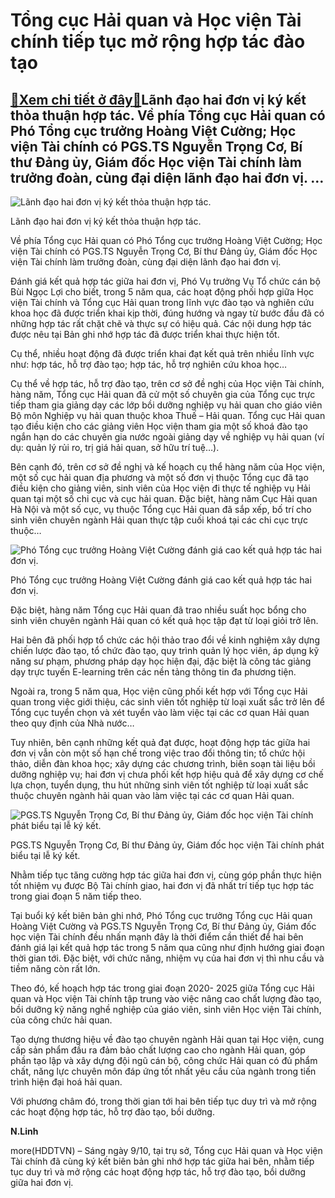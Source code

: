 Tổng cục Hải quan và Học viện Tài chính tiếp tục mở rộng hợp tác đào tạo
========================================================================

[:gift:Xem chi tiết ở đây:gift:](https://hddtvn.com/tong-cuc-hai-quan-va-hoc-vien-tai-chinh-tiep-tuc-mo-rong-hop-tac-dao-tao/)Lãnh đạo hai đơn vị ký kết thỏa thuận hợp tác. Về phía Tổng cục Hải quan có Phó Tổng cục trưởng Hoàng Việt Cường; Học viện Tài chính có PGS.TS Nguyễn Trọng Cơ, Bí thư Đảng ủy, Giám đốc Học viện Tài chính làm trưởng đoàn, cùng đại diện lãnh đạo hai đơn vị. …
-----------------------------------------------------------------------------------------------------------------------------------------------------------------------------------------------------------------------------------------------------------------





![Lãnh đạo hai đơn vị ký kết thỏa thuận hợp tác.](https://haiquanonline.com.vn/stores/news_dataimages/linhntn/102020/09/15/in_article/0336_IMG_0061.jpg?rt=20201009150338 "Lãnh đạo hai đơn vị ký kết thỏa thuận hợp tác.")


Lãnh đạo hai đơn vị ký kết thỏa thuận hợp tác.



Về phía Tổng cục Hải quan có Phó Tổng cục trưởng Hoàng Việt Cường; Học viện Tài chính có PGS.TS Nguyễn Trọng Cơ, Bí thư Đảng ủy, Giám đốc Học viện Tài chính làm trưởng đoàn, cùng đại diện lãnh đạo hai đơn vị.


Đánh giá kết quả hợp tác giữa hai đơn vị, Phó Vụ trưởng Vụ Tổ chức cán bộ Bùi Ngọc Lợi cho biết, trong 5 năm qua, các hoạt động phối hợp giữa Học viện Tài chính và Tổng cục Hải quan trong lĩnh vực đào tạo và nghiên cứu khoa học đã được triển khai kịp thời, đúng hướng và ngay từ bước đầu đã có những hợp tác rất chặt chẽ và thực sự có hiệu quả. Các nội dung hợp tác được nêu tại Bản ghi nhớ hợp tác đã được triển khai thực hiện tốt.


Cụ thể, nhiều hoạt động đã được triển khai đạt kết quả trên nhiều lĩnh vực như: hợp tác, hỗ trợ đào tạo; hợp tác, hỗ trợ nghiên cứu khoa học…


Cụ thể về hợp tác, hỗ trợ đào tạo, trên cơ sở đề nghị của Học viện Tài chính, hàng năm, Tổng cục Hải quan đã cử một số chuyên gia của Tổng cục trực tiếp tham gia giảng dạy các lớp bồi dưỡng nghiệp vụ hải quan cho giáo viên Bộ môn Nghiệp vụ hải quan thuộc khoa Thuế – Hải quan. Tổng cục Hải quan tạo điều kiện cho các giảng viên Học viện tham gia một số khoá đào tạo ngắn hạn do các chuyên gia nước ngoài giảng dạy về nghiệp vụ hải quan (ví dụ: quản lý rủi ro, trị giá hải quan, sở hữu trí tuệ…).


Bên cạnh đó, trên cơ sở đề nghị và kế hoạch cụ thể hàng năm của Học viện, một số cục hải quan địa phương và một số đơn vị thuộc Tổng cục đã tạo điều kiện cho giảng viên, sinh viên của Học viện đi thực tế nghiệp vụ Hải quan tại một số chi cục và cục hải quan. Đặc biệt, hàng năm Cục Hải quan Hà Nội và một số cục, vụ thuộc Tổng cục Hải quan đã sắp xếp, bố trí cho sinh viên chuyên ngành Hải quan thực tập cuối khoá tại các chi cục trực thuộc…





![Phó Tổng cục trưởng Hoàng Việt Cường đánh giá cao kết quả hợp tác hai đơn vị.](https://haiquanonline.com.vn/stores/news_dataimages/linhntn/102020/09/15/in_article/0525_IMG_0031.jpg?rt=20201009150526 "Phó Tổng cục trưởng Hoàng Việt Cường đánh giá cao kết quả hợp tác hai đơn vị.")


Phó Tổng cục trưởng Hoàng Việt Cường đánh giá cao kết quả hợp tác hai đơn vị.



Đặc biệt, hàng năm Tổng cục Hải quan đã trao nhiều suất học bổng cho sinh viên chuyên ngành Hải quan có kết quả học tập đạt từ loại giỏi trở lên.


Hai bên đã phối hợp tổ chức các hội thảo trao đổi về kinh nghiệm xây dựng chiến lược đào tạo, tổ chức đào tạo, quy trình quản lý học viên, áp dụng kỹ năng sư phạm, phương pháp dạy học hiện đại, đặc biệt là công tác giảng dạy trực tuyến E-learning trên các nền tảng thông tin đa phương tiện.


Ngoài ra, trong 5 năm qua, Học viện cũng phối kết hợp với Tổng cục Hải quan trong việc giới thiệu, các sinh viên tốt nghiệp từ loại xuất sắc trở lên để Tổng cục tuyển chọn và xét tuyển vào làm việc tại các cơ quan Hải quan theo quy định của Nhà nước…


Tuy nhiên, bên cạnh những kết quả đạt được, hoạt động hợp tác giữa hai đơn vị vẫn còn một số hạn chế trong việc trao đổi thông tin; tổ chức hội thảo, diễn đàn khoa học; xây dựng các chương trình, biên soạn tài liệu bồi dưỡng nghiệp vụ; hai đơn vị chưa phối kết hợp hiệu quả để xây dựng cơ chế lựa chọn, tuyển dụng, thu hút những sinh viên tốt nghiệp từ loại xuất sắc thuộc chuyên ngành hải quan vào làm việc tại các cơ quan Hải quan.





![PGS.TS Nguyễn Trọng Cơ, Bí thư Đảng ủy, Giám đốc học viện Tài chính phát biểu tại lễ ký kết.](https://haiquanonline.com.vn/stores/news_dataimages/linhntn/102020/09/15/in_article/0602_IMG_0039.jpg?rt=20201009150604 "PGS.TS Nguyễn Trọng Cơ, Bí thư Đảng ủy, Giám đốc học viện Tài chính phát biểu tại lễ ký kết.")


PGS.TS Nguyễn Trọng Cơ, Bí thư Đảng ủy, Giám đốc học viện Tài chính phát biểu tại lễ ký kết.



Nhằm tiếp tục tăng cường hợp tác giữa hai đơn vị, cùng góp phần thực hiện tốt nhiệm vụ được Bộ Tài chính giao, hai đơn vị đã nhất trí tiếp tục hợp tác trong giai đoạn 5 năm tiếp theo.


Tại buổi ký kết biên bản ghi nhớ, Phó Tổng cục trưởng Tổng cục Hải quan Hoàng Việt Cường và PGS.TS Nguyễn Trọng Cơ, Bí thư Đảng ủy, Giám đốc học viện Tài chính đều nhấn mạnh đây là thời điểm cần thiết để hai bên đánh giá lại kết quả hợp tác trong 5 năm qua cũng như định hướng giai đoạn thời gian tới. Đặc biệt, với chức năng, nhiệm vụ của hai đơn vị thì nhu cầu và tiềm năng còn rất lớn.


Theo đó, kế hoạch hợp tác trong giai đoạn 2020- 2025 giữa Tổng cục Hải quan và Học viện Tài chính tập trung vào việc nâng cao chất lượng đào tạo, bồi dưỡng kỹ năng nghề nghiệp của giáo viên, sinh viên Học viện Tài chính, của công chức hải quan.


Tạo dựng thương hiệu về đào tạo chuyên ngành Hải quan tại Học viện, cung cấp sản phẩm đầu ra đảm bảo chất lượng cao cho ngành Hải quan, góp phần tạo lập và xây dựng đội ngũ cán bộ, công chức Hải quan có đủ phẩm chất, năng lực chuyên môn đáp ứng tốt nhất yêu cầu của ngành trong tiến trình hiện đại hoá hải quan.


Với phương châm đó, trong thời gian tới hai bên tiếp tục duy trì và mở rộng các hoạt động hợp tác, hỗ trợ đào tạo, bồi dưỡng.




**N.Linh**



more(HDDTVN) – Sáng ngày 9/10, tại trụ sở, Tổng cục Hải quan và Học viện Tài chính đã cùng ký kết biên bản ghi nhớ hợp tác giữa hai bên, nhằm tiếp tục duy trì và mở rộng các hoạt động hợp tác, hỗ trợ đào tạo, bồi dưỡng giữa hai đơn vị.

